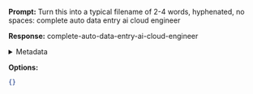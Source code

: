 **Prompt:**
Turn this into a typical filename of  2-4 words, hyphenated, no spaces: complete auto data entry ai cloud engineer

**Response:**
complete-auto-data-entry-ai-cloud-engineer

<details><summary>Metadata</summary>

- Duration: 496 ms
- Datetime: 2024-01-13T20:19:13.133740
- Model: gpt-3.5-turbo-0613

</details>

**Options:**
```json
{}
```

